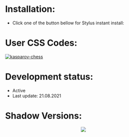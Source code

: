 # Installation:
 - Click one of the button bellow for Stylus instant install:

# User CSS Codes:
[![kasparov-chess](https://img.shields.io/badge/Instant%20install%20-%20kasparov--chess-D6D5D3.svg?style=popout&logoColor=000000&labelColor=B58863&logo=lichess)](https://raw.githubusercontent.com/MyCodeIsntWorking/Lichess.org/main/Stylus/Boards/Custom/kasparov-chess.user.css)

# Development status:
 - Active
 - Last update: 21.08.2021

# Shadow Versions:
<p align="center">
<image src="https://raw.githubusercontent.com/MyCodeIsntWorking/Lichess.org/main/Stylus/Boards/Custom/screenshots/kasparov-chess.png"><br><br><br>
</p>
